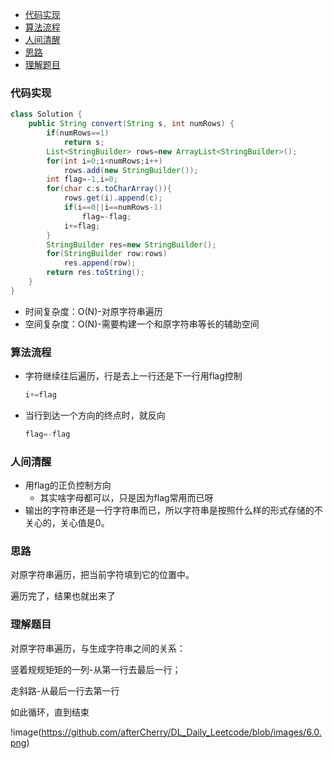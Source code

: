 - [代码实现](#----)
- [算法流程](#----)
- [人间清醒](#----)
- [思路](#--)
- [理解题目](#----)



### 代码实现

```java
class Solution {
    public String convert(String s, int numRows) {
        if(numRows==1)
            return s;
        List<StringBuilder> rows=new ArrayList<StringBuilder>();
        for(int i=0;i<numRows;i++)
            rows.add(new StringBuilder());
        int flag=-1,i=0;
        for(char c:s.toCharArray()){
            rows.get(i).append(c);
            if(i==0||i==numRows-1)
                flag=-flag;
            i+=flag;
        }
        StringBuilder res=new StringBuilder();
        for(StringBuilder row:rows)
            res.append(row);
        return res.toString();
    }
}
```

- 时间复杂度：O(N)-对原字符串遍历
- 空间复杂度：O(N)-需要构建一个和原字符串等长的辅助空间

### 算法流程

- 字符继续往后遍历，行是去上一行还是下一行用flag控制

  ```java
  i+=flag
  ```

- 当行到达一个方向的终点时，就反向

  ```java
  flag=-flag
  ```

### 人间清醒

- 用flag的正负控制方向
  - 其实啥字母都可以，只是因为flag常用而已呀
- 输出的字符串还是一行字符串而已，所以字符串是按照什么样的形式存储的不关心的，关心值是0。

### 思路

对原字符串遍历，把当前字符填到它的位置中。

遍历完了，结果也就出来了

### 理解题目

对原字符串遍历，与生成字符串之间的关系：

竖着规规矩矩的一列-从第一行去最后一行；

走斜路-从最后一行去第一行

如此循环，直到结束

!image(https://github.com/afterCherry/DL_Daily_Leetcode/blob/images/6.0.png)




